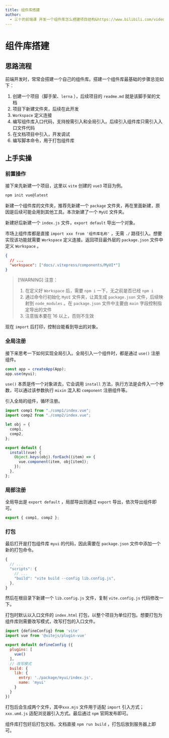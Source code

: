 ```yaml
---
title: 组件库搭建
author:
  - 三十的前端课 开发一个组件库怎么搭建项目结构&https://www.bilibili.com/video/BV1de411X73e/
---
```


# 组件库搭建

## 思路流程

前端开发时，常常会搭建一个自己的组件库。搭建一个组件库最基础的步骤总览如下：

1. 创建一个项目（脚手架、`lerna` ），后续项目的 `readme.md` 就是该脚手架的文档
2. 项目下新建文件夹，后续在此开发
3. `Workspace` 定义连接
4. 编写组件库入口代码，支持按需引入和全局引入。后续引入组件库只需引入入口文件代码
5. 在文档项目中引入，开发调试
6. 编写脚本命令，用于打包组件库

## 上手实操

### 前置操作

接下来先新建一个项目，这里以 `vite` 创建的 `vue3` 项目为例。

```bash
npm init vue@latest
```

新建一个组件库的文件夹，推荐先新建一个 `package` 文件夹，再在里面新建，原因是后续可能会用到其他工具。本次新建了一个 `MyUI` 文件夹。

新建好后新建一个 `index.js` 文件，`export default` 导出一个对象。

市场上组件库都是直接 `import xxx from '组件库名称'` ，无需 `./` 路径引入。想要实现该功能就需要 `Workspace` 定义连接。返回项目最外层的 `package.json` 文件中定义 `Workspace` 。

```json
{
  // ...
  "workspace": ["docs/.vitepress/components/MyUI*"]
}
```

> [!WARNING] 注意：
>
> 1. 在定义好 `Workspace` 后，需要 `npm i` 一下，无之前是否已经 `npm i`
> 2. 通过命令行初始化 `MyUI` 文件夹，让其生成 `package.json` 文件，后续映射到 `node_modules` 。在 `package.json` 文件中主要由 `main` 字段控制指定导出的文件
> 3. 注意<word text="NodeJS" />版本要在 16 以上，否则不生效

现在 `import` 后打印，控制台能看到导出的对象。

### 全局注册

接下来思考一下如何实现全局引入。全局引入一个组件时，都是通过 `use()` 注册组件。

```js
const app = createApp(App);
app.use(myui);
```

`use()` 本质是传一个对象进去，它会调用 `install` 方法，执行方法是会传入一个参数<word text="Vue" />，可以通过该参数执行 `mixin` 混入和 `component` 注册组件等。

引入全局的组件，循环注册。

```js
import comp1 from "./comp1/index.vue";
import comp2 from "./comp2/index.vue";

let obj = {
  comp1,
  comp2,
};

export default {
  install(vue) {
    Object.keys(obj).forEach((item) => {
      vue.component(item, obj[item]);
    });
  },
};
```

### 局部注册

全局导出是 `export default` ，局部导出则通过 `export` 导出，依次导出组件即可。

```js
export { comp1, comp2 };
```

### 打包

最后打开是打包组件库 `myui` 的代码，因此需要在 `package.json` 文件中添加一个新的打包命令。

```js
{
  // ...
  "scripts": {
    // ...
    "build": "vite build --config lib.config.js",
  },
}
```

然后在根目录下新建一个 `lib.config.js` 文件，复制 `vite.config.js` 代码修改一下。

打包时默认以入口文件的 `index.html` 打包，以整个项目为单位打包。想要打包为组件库则需要改写模式，改写打包的入口文件。

```js [vite.config.js]
import {defineConfig} from 'vite'
import vue from '@vitejs/plugin-vue'

export default defineConfig ({
  plugins: [
    vue()
  ]，
  // 改写模式
  build: {
    lib: {
      entry: './package/myui/index.js',
      name: 'myui'
    }
  }
})
```

打包后会生成两个文件，其中`xxx.mjs` 文件用于适配 `import` 引入方式；`xxx.umd.js` 适配浏览器引入方式。最后通过 `npm` 官网发布即可。

组件库打包好后打包文档，文档直接 `npm run build` ，打包后放到服务器上即可。
